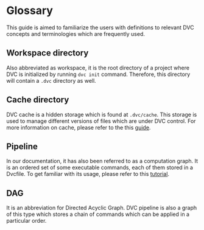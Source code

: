 # Glossary

This guide is aimed to familiarize the users with definitions to relevant DVC
concepts and terminologies which are frequently used.

## Workspace directory

Also abbreviated as workspace, it is the root directory of a project where DVC
is initialized by running `dvc init` command. Therefore, this directory will
contain a `.dvc` directory as well.

## Cache directory

DVC cache is a hidden storage which is found at `.dvc/cache`. This storage is
used to manage different versions of files which are under DVC control. For more
information on cache, please refer to the this
[guide](/doc/commands-reference/config#cache).

## Pipeline

In our documentation, it has also been referred to as a computation graph. It is
an ordered set of some executable commands, each of them stored in a Dvcfile. To
get familiar with its usage, please refer to this
[tutorial](/doc/get-started/example-pipeline#example-pipelines).

## DAG

It is an abbreviation for Directed Acyclic Graph. DVC pipeline is also a graph
of this type which stores a chain of commands which can be applied in a
particular order.
